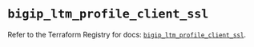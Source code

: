 # `bigip_ltm_profile_client_ssl`

Refer to the Terraform Registry for docs: [`bigip_ltm_profile_client_ssl`](https://registry.terraform.io/providers/f5networks/bigip/1.24.1/docs/resources/ltm_profile_client_ssl).
